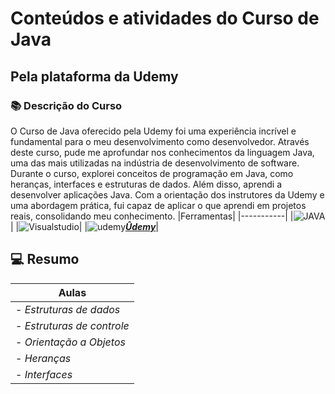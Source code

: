 # Conteúdos e atividades do Curso de Java 

## Pela plataforma da Udemy 




### 📚 Descrição do Curso 
O Curso de Java oferecido pela Udemy foi uma experiência incrível e fundamental para o meu desenvolvimento como desenvolvedor. Através deste curso, pude me aprofundar nos  conhecimentos da  linguagem Java, uma das mais utilizadas na indústria de desenvolvimento de software.
Durante o curso, explorei conceitos de programação em Java, como heranças, interfaces e estruturas de dados. Além disso, aprendi a desenvolver aplicações Java.
Com a orientação dos instrutores da Udemy e uma abordagem prática, fui capaz de aplicar o que aprendi em projetos reais, consolidando meu conhecimento.
|Ferramentas|
|-----------|
|![JAVA](https://img.shields.io/badge/Java-ED8B00?style=for-the-badge&logo=openjdk&logoColor=white)|
|![Visualstudio](https://img.shields.io/badge/-Visualstudio-blue?=flat&logo=Visualstudio)|
|![udemy](https://s.yimg.com/ny/api/res/1.2/QSl932zUzDttxUPesL8Izg--/YXBwaWQ9aGlnaGxhbmRlcjt3PTQyMDtoPTIxMA--/https://media.zenfs.com/en/globenewswire.com/e9895c04079028cb5dc4d168516442b0)[_**Ûdemy**_](https://www.udemy.com/mobile/ipad/)|



## 💻 Resumo

| **Aulas** |
|-------|
|- *Estruturas de dados*  | 
|- *Estruturas de controle*| 
|- *Orientação a Objetos*  | 
|- *Heranças*|
|- *Interfaces* |



